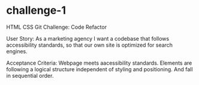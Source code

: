 # challenge-1
HTML CSS Git Challenge: Code Refactor

User Story:
As a marketing agency I want a codebase that follows accessibility standards, so that our own site is optimized for search engines.

Acceptance Criteria:
Webpage meets aacessibility standards.
Elements are following a logical structure independent of styling and positioning. And fall in sequential order.